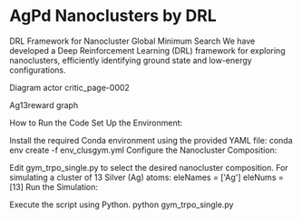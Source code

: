 # AgPd Nanoclusters by DRL

DRL Framework for Nanocluster Global Minimum Search
We have developed a Deep Reinforcement Learning (DRL) framework for exploring nanoclusters, efficiently identifying ground state and low-energy configurations.

Diagram actor critic_page-0002

Ag13reward graph

How to Run the Code
Set Up the Environment:

Install the required Conda environment using the provided YAML file:
conda env create -f env_clusgym.yml
Configure the Nanocluster Composition:

Edit gym_trpo_single.py to select the desired nanocluster composition.
For simulating a cluster of 13 Silver (Ag) atoms:
eleNames = ['Ag']
eleNums = [13]
Run the Simulation:

Execute the script using Python.
python gym_trpo_single.py

